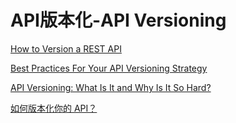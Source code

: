 # API版本化-API Versioning

[How to Version a REST API](https://www.freecodecamp.org/news/how-to-version-a-rest-api/)

[Best Practices For Your API Versioning Strategy](https://www.linkedin.com/pulse/best-practices-your-api-versioning-strategy-omar-ismail)

[API Versioning: What Is It and Why Is It So Hard?](https://blog.container-solutions.com/api-versioning-what-is-it-why-so-hard)

[如何版本化你的 API？](https://www.infoq.cn/article/2017/09/how-versioning-api)